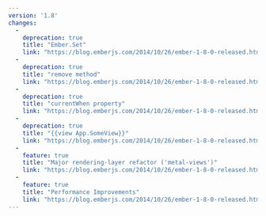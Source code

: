 ```yaml
---
version: '1.8'
changes:
  -
    deprecation: true
    title: "Ember.Set"
    link: "https://blog.emberjs.com/2014/10/26/ember-1-8-0-released.html"
  -
    deprecation: true
    title: "remove method"
    link: "https://blog.emberjs.com/2014/10/26/ember-1-8-0-released.html"
  -
    deprecation: true
    title: "currentWhen property"
    link: "https://blog.emberjs.com/2014/10/26/ember-1-8-0-released.html"
  -
    deprecation: true
    title: "{{view App.SomeView}}"
    link: "https://blog.emberjs.com/2014/10/26/ember-1-8-0-released.html"
  -
    feature: true
    title: "Major rendering-layer refactor ('metal-views')"
    link: "https://blog.emberjs.com/2014/10/26/ember-1-8-0-released.html"
  -
    feature: true
    title: "Performance Improvements"
    link: "https://blog.emberjs.com/2014/10/26/ember-1-8-0-released.html"
---
```

